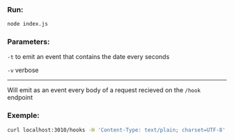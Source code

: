 ### Run:
```bash
node index.js
```

### Parameters:
```-t``` to emit an event that contains the date every seconds

```-v``` verbose

---
Will emit as an event every body of a request recieved on the `/hook` endpoint
### Exemple: 
```bash
curl localhost:3010/hooks -H 'Content-Type: text/plain; charset=UTF-8' --data 'test2'
```